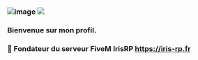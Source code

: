 ### ![image](https://user-images.githubusercontent.com/94976902/159094414-5706f4c5-8236-445c-b0e9-42ee4b93d174.png) <a href="https://visitorbadge.io/status?path=8dsss"><img src="https://api.visitorbadge.io/api/visitors?path=8dsss&label=Visiteur&countColor=%23263759" /></a>
### Bienvenue sur mon profil.
### 🔭 Fondateur du serveur FiveM IrisRP https://iris-rp.fr
